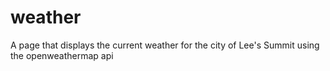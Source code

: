 # weather
A page that displays the current weather for the city of Lee's Summit using the openweathermap api  
